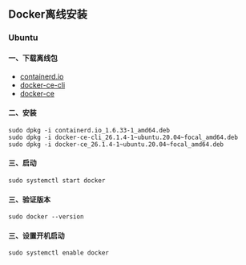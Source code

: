 ## Docker离线安装

### Ubuntu

#### 一、下载离线包

- [containerd.io](https://download.docker.com/linux/ubuntu/dists/focal/pool/stable/amd64/containerd.io_1.6.33-1_amd64.deb)
- [docker-ce-cli](https://download.docker.com/linux/ubuntu/dists/focal/pool/stable/amd64/docker-ce-cli_26.1.4-1~ubuntu.20.04~focal_amd64.deb)
- [docker-ce](https://download.docker.com/linux/ubuntu/dists/focal/pool/stable/amd64/docker-ce_26.1.4-1~ubuntu.20.04~focal_amd64.deb)

#### 二、安装
```shell
sudo dpkg -i containerd.io_1.6.33-1_amd64.deb
sudo dpkg -i docker-ce-cli_26.1.4-1~ubuntu.20.04~focal_amd64.deb
sudo dpkg -i docker-ce_26.1.4-1~ubuntu.20.04~focal_amd64.deb
```
#### 三、启动
```shell
sudo systemctl start docker
```
#### 三、验证版本
```shell
sudo docker --version
```

#### 三、设置开机启动
```shell
sudo systemctl enable docker
```